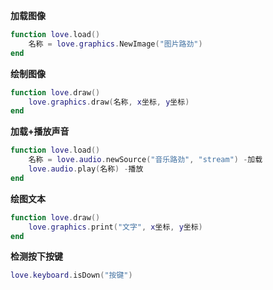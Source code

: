 **加载图像**

```lua
function love.load()
    名称 = love.graphics.NewImage("图片路劲")
end
```



**绘制图像**

```lua
function love.draw()
	love.graphics.draw(名称, x坐标, y坐标)
end
```



**加载+播放声音**

```lua
function love.load()
	名称 = love.audio.newSource("音乐路劲", "stream") -加载
	love.audio.play(名称) -播放
end
```



**绘图文本**

```lua
function love.draw()
	love.graphics.print("文字", x坐标, y坐标)
end
```



**检测按下按键**

```lua
love.keyboard.isDown("按键")
```

